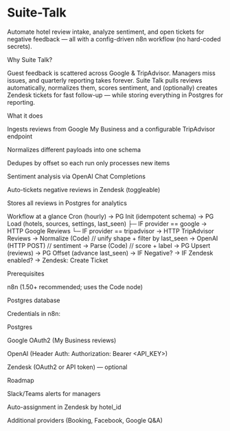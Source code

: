 # Suite-Talk

Automate hotel review intake, analyze sentiment, and open tickets for negative feedback — all with a config-driven n8n workflow (no hard-coded secrets).


Why Suite Talk?

Guest feedback is scattered across Google & TripAdvisor. Managers miss issues, and quarterly reporting takes forever.
Suite Talk pulls reviews automatically, normalizes them, scores sentiment, and (optionally) creates Zendesk tickets for fast follow-up — while storing everything in Postgres for reporting.


What it does

Ingests reviews from Google My Business and a configurable TripAdvisor endpoint

Normalizes different payloads into one schema

Dedupes by offset so each run only processes new items

Sentiment analysis via OpenAI Chat Completions

Auto-tickets negative reviews in Zendesk (toggleable)

Stores all reviews in Postgres for analytics


Workflow at a glance
Cron (hourly)
  → PG Init (idempotent schema)
  → PG Load (hotels, sources, settings, last_seen)
      ├─ IF provider == google      → HTTP Google Reviews
      └─ IF provider == tripadvisor → HTTP TripAdvisor Reviews
  → Normalize (Code)  // unify shape + filter by last_seen
  → OpenAI (HTTP POST) // sentiment
  → Parse (Code)       // score + label
  → PG Upsert (reviews)
  → PG Offset (advance last_seen)
  → IF Negative?
       → IF Zendesk enabled?
            → Zendesk: Create Ticket


Prerequisites

n8n (1.50+ recommended; uses the Code node)

Postgres database

Credentials in n8n:

Postgres

Google OAuth2 (My Business reviews)

OpenAI (Header Auth: Authorization: Bearer <API_KEY>)

Zendesk (OAuth2 or API token) — optional


Roadmap

Slack/Teams alerts for managers

Auto-assignment in Zendesk by hotel_id

Additional providers (Booking, Facebook, Google Q&A)
